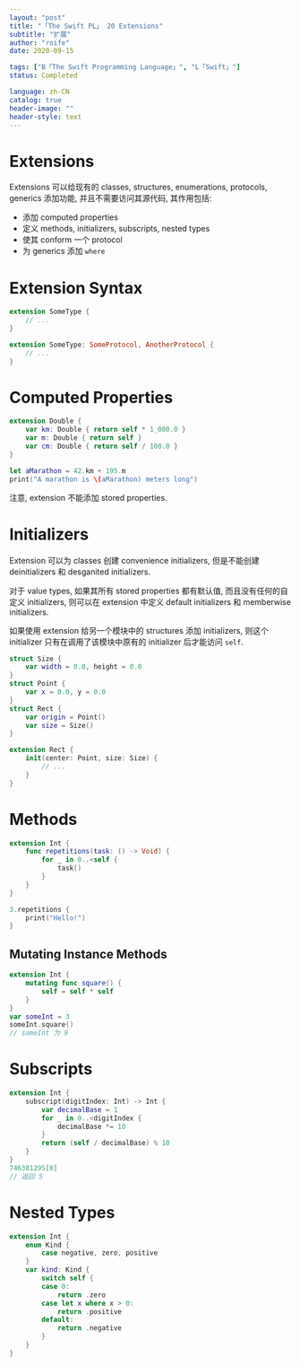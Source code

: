 ```yaml
---
layout: "post"
title: "「The Swift PL」 20 Extensions"
subtitle: "扩展"
author: "roife"
date: 2020-09-15

tags: ["B「The Swift Programming Language」", "L「Swift」"]
status: Completed

language: zh-CN
catalog: true
header-image: ""
header-style: text
---
```


# Extensions

Extensions 可以给现有的 classes, structures, enumerations, protocols, generics 添加功能, 并且不需要访问其源代码, 其作用包括:
- 添加 computed properties
- 定义 methods, initializers, subscripts, nested types
- 使其 conform 一个 protocol
- 为 generics 添加 `where`

# Extension Syntax

```swift
extension SomeType {
    // ...
}

extension SomeType: SomeProtocol, AnotherProtocol {
    // ...
}
```

# Computed Properties

```swift
extension Double {
    var km: Double { return self * 1_000.0 }
    var m: Double { return self }
    var cm: Double { return self / 100.0 }
}

let aMarathon = 42.km + 195.m
print("A marathon is \(aMarathon) meters long")
```

注意, extension 不能添加 stored properties.

# Initializers

Extension 可以为 classes 创建 convenience initializers, 但是不能创建 deinitializers 和 desganited initializers.

对于 value types, 如果其所有 stored properties 都有默认值, 而且没有任何的自定义 initializers, 则可以在 extension 中定义 default initializers 和 memberwise initializers.

如果使用 extension 给另一个模块中的 structures 添加 initializers, 则这个 initializer 只有在调用了该模块中原有的 initializer 后才能访问 `self`.

```swift
struct Size {
    var width = 0.0, height = 0.0
}
struct Point {
    var x = 0.0, y = 0.0
}
struct Rect {
    var origin = Point()
    var size = Size()
}

extension Rect {
    init(center: Point, size: Size) {
        // ...
    }
}
```

# Methods

```swift
extension Int {
    func repetitions(task: () -> Void) {
        for _ in 0..<self {
            task()
        }
    }
}

3.repetitions {
    print("Hello!")
}
```

## Mutating Instance Methods

```swift
extension Int {
    mutating func square() {
        self = self * self
    }
}
var someInt = 3
someInt.square()
// someInt 为 9
```

# Subscripts

```swift
extension Int {
    subscript(digitIndex: Int) -> Int {
        var decimalBase = 1
        for _ in 0..<digitIndex {
            decimalBase *= 10
        }
        return (self / decimalBase) % 10
    }
}
746381295[0]
// 返回 5
```

# Nested Types

```swift
extension Int {
    enum Kind {
        case negative, zero, positive
    }
    var kind: Kind {
        switch self {
        case 0:
            return .zero
        case let x where x > 0:
            return .positive
        default:
            return .negative
        }
    }
}
```
